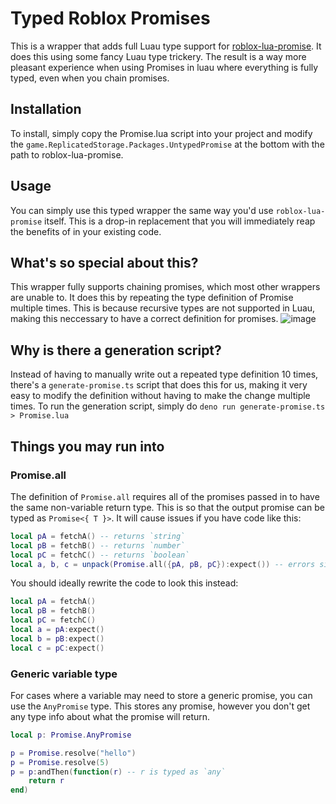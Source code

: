 # Typed Roblox Promises

This is a wrapper that adds full Luau type support for
[roblox-lua-promise](https://github.com/evaera/roblox-lua-promise). It does this
using some fancy Luau type trickery. The result is a way more pleasant
experience when using Promises in luau where everything is fully typed, even
when you chain promises.

## Installation

To install, simply copy the Promise.lua script into your project and modify the
`game.ReplicatedStorage.Packages.UntypedPromise` at the bottom with the path to
roblox-lua-promise.

## Usage

You can simply use this typed wrapper the same way you'd use
`roblox-lua-promise` itself. This is a drop-in replacement that you will
immediately reap the benefits of in your existing code.

## What's so special about this?

This wrapper fully supports chaining promises, which most other wrappers are
unable to. It does this by repeating the type definition of Promise multiple
times. This is because recursive types are not supported in Luau, making this
neccessary to have a correct definition for promises.
![image](https://github.com/fewkz/typed-luau-promise/assets/83943819/8fec9389-1ca3-407b-ae0e-b2dc19278fdd)

## Why is there a generation script?

Instead of having to manually write out a repeated type definition 10 times,
there's a `generate-promise.ts` script that does this for us, making it very
easy to modify the definition without having to make the change multiple times.
To run the generation script, simply do
`deno run generate-promise.ts > Promise.lua`

## Things you may run into

### Promise.all

The definition of `Promise.all` requires all of the promises passed in to have
the same non-variable return type. This is so that the output promise can be
typed as `Promise<{ T }>`. It will cause issues if you have code like this:

```lua
local pA = fetchA() -- returns `string`
local pB = fetchB() -- returns `number`
local pC = fetchC() -- returns `boolean`
local a, b, c = unpack(Promise.all({pA, pB, pC}):expect()) -- errors since promise types aren't uniform
```

You should ideally rewrite the code to look this instead:

```lua
local pA = fetchA()
local pB = fetchB()
local pC = fetchC()
local a = pA:expect()
local b = pB:expect()
local c = pC:expect()
```

### Generic variable type

For cases where a variable may need to store a generic promise, you can use the
`AnyPromise` type. This stores any promise, however you don't get any type info
about what the promise will return.

```lua
local p: Promise.AnyPromise

p = Promise.resolve("hello")
p = Promise.resolve(5)
p = p:andThen(function(r) -- r is typed as `any`
    return r
end)
```
